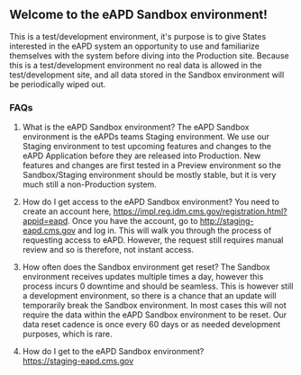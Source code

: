 ## Welcome to the eAPD Sandbox environment!
This is a test/development environment, it's purpose is to give States interested in the eAPD system an opportunity to use and familiarize themselves with the system before diving into the Production site. Because this is a test/development environment no real data is allowed in the test/development site, and all data stored in the Sandbox environment will be periodically wiped out. 

### FAQs
1. What is the eAPD Sandbox environment?
The eAPD Sandbox environment is the eAPDs teams Staging environment. We use our Staging environment to test upcoming features and changes to the eAPD Application before they are released into Production. New features and changes are first tested in a Preview environment so the Sandbox/Staging environment should be mostly stable, but it is very much still a non-Production system.

2. How do I get access to the eAPD Sandbox environment?
You need to create an account here, https://impl.reg.idm.cms.gov/registration.html?appid=eapd. Once you have the account, go to http://staging-eapd.cms.gov and log in. This will walk you through the process of requesting access to eAPD. However, the request still requires manual review and so is therefore, not instant access.

3. How often does the Sandbox environment get reset?
The Sandbox environment receives updates multiple times a day, however this process incurs 0 downtime and should be seamless. This is however still a development environment, so there is a chance that an update will temporarily break the Sandbox environment. In most cases this will not require the data within the eAPD Sandbox environment to be reset. Our data reset cadence is once every 60 days or as needed development purposes, which is rare.

4. How do I get to the eAPD Sandbox environment?  
https://staging-eapd.cms.gov